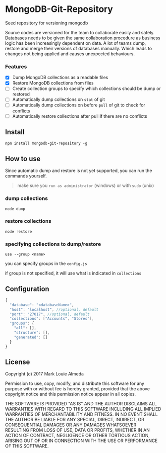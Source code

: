# MongoDB-Git-Repository
Seed repository for versioning mongodb

Source codes are versioned for the team to collaborate easily and safely. Databases needs to be given the same collaboration procedure as business logic has been increasingly dependent on data. A lot of teams dump, restore and merge their versions of databases manually. Which leads to changes not being applied and causes unexpected behaviours.

### Features
- [x] Dump MongoDB collections as a readable files
- [x] Restore MongoDB collections from files
- [ ] Create collection groups to specify which collections should be dump or restored 
- [ ] Automatically dump collections on `stat` of git 
- [ ] Automatically dump collections on before `pull` of git to check for conflicts
- [ ] Automatically restore collections after pull if there are no conflicts

## Install

```shell
npm install mongodb-git-repository -g
```

## How to use
Since automatic dump and restore is not yet supported, you can run the commands yourself.
> make sure you `run as administrator` (windows) or with `sudo` (unix)

### dump collections
```shell
node dump
```

### restore collections
```shell
node restore
```

### specifying collections to dump/restore

```shell
use --group <name>
```
you can specify groups in the `config.js`

if group is not specified, it will use what is indicated in `collections` 
## Configuration

```javascript
{
  "database": "<databaseName>",
  "host": "localhost", //optional, default
  "port": "27017", //optional, default
  "collections": ["Accounts", "Stores"],
  "groups": {
    "all": [],
    "structure": [],
    "generated": []
  }
}
```

## License

Copyright (c) 2017 Mark Louie Almeda

Permission to use, copy, modify, and distribute this software for any
purpose with or without fee is hereby granted, provided that the above
copyright notice and this permission notice appear in all copies.

THE SOFTWARE IS PROVIDED "AS IS" AND THE AUTHOR DISCLAIMS ALL WARRANTIES
WITH REGARD TO THIS SOFTWARE INCLUDING ALL IMPLIED WARRANTIES OF
MERCHANTABILITY AND FITNESS. IN NO EVENT SHALL THE AUTHOR BE LIABLE FOR
ANY SPECIAL, DIRECT, INDIRECT, OR CONSEQUENTIAL DAMAGES OR ANY DAMAGES
WHATSOEVER RESULTING FROM LOSS OF USE, DATA OR PROFITS, WHETHER IN AN
ACTION OF CONTRACT, NEGLIGENCE OR OTHER TORTIOUS ACTION, ARISING OUT OF
OR IN CONNECTION WITH THE USE OR PERFORMANCE OF THIS SOFTWARE.
